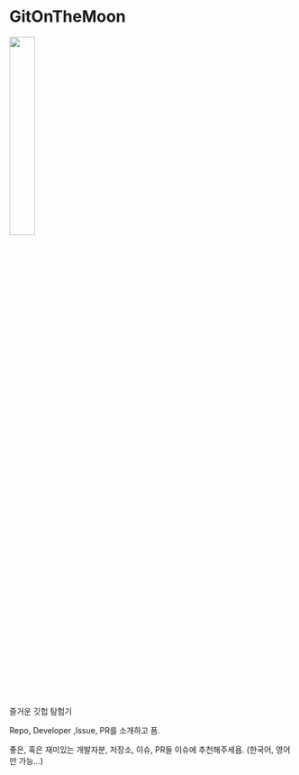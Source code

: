 # GitOnTheMoon

<img src="https://user-images.githubusercontent.com/41575415/83332349-b1074980-a2d5-11ea-87ea-0e6e731970ef.png" width="30%"></img>


즐거운 깃헙 탐험기

Repo, Developer ,Issue, PR를 소개하고 픔.

좋은, 혹은 재미있는 개발자분, 저장소, 이슈, PR들 이슈에 추천해주세욥. (한국어, 영어만 가능...)